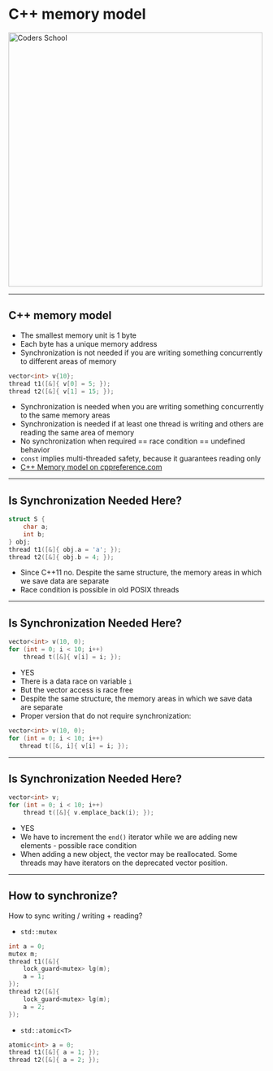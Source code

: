 <!-- .slide: data-background="#111111" -->

# C++ memory model

<a href="https://coders.school">
    <img width="500" data-src="../coders_school_logo.png" alt="Coders School" class="plain">
</a>

___

## C++ memory model

* <!-- .element: class="fragment fade-in" --> The smallest memory unit is 1 byte
* <!-- .element: class="fragment fade-in" --> Each byte has a unique memory address
* <!-- .element: class="fragment fade-in" --> Synchronization is not needed if you are writing something concurrently to different areas of memory

```cpp []
vector<int> v{10};
thread t1([&]{ v[0] = 5; });
thread t2([&]{ v[1] = 15; });
```
<!-- .element: class="fragment fade-in" -->

* <!-- .element: class="fragment fade-in" --> Synchronization is needed when you are writing something concurrently to the same memory areas
* <!-- .element: class="fragment fade-in" --> Synchronization is needed if at least one thread is writing and others are reading the same area of ​​memory
* <!-- .element: class="fragment fade-in" --> No synchronization when required == race condition == undefined behavior
* <!-- .element: class="fragment fade-in" --> <code>const</code> implies multi-threaded safety, because it guarantees reading only
* <!-- .element: class="fragment fade-in" --> <a href="https://en.cppreference.com/w/cpp/language/memory_model">C++ Memory model on cppreference.com</a>

___

## Is Synchronization Needed Here?

```cpp []
struct S {
    char a;
    int b;
} obj;
thread t1([&]{ obj.a = 'a'; });
thread t2([&]{ obj.b = 4; });
```
<!-- .element: class="fragment fade-in" -->

* <!-- .element: class="fragment fade-in" --> Since C++11 no. Despite the same structure, the memory areas in which we save data are separate
* <!-- .element: class="fragment fade-in" --> Race condition is possible in old POSIX threads

___

## Is Synchronization Needed Here?

```cpp []
vector<int> v(10, 0);
for (int = 0; i < 10; i++)
    thread t([&]{ v[i] = i; });
```
<!-- .element: class="fragment fade-in" -->

* <!-- .element: class="fragment fade-in" --> YES
* <!-- .element: class="fragment fade-in" --> There is a data race on variable <code>i</code>
* <!-- .element: class="fragment fade-in" --> But the vector access is race free
* <!-- .element: class="fragment fade-in" --> Despite the same structure, the memory areas in which we save data are separate
* <!-- .element: class="fragment fade-in" --> Proper version that do not require synchronization:

```cpp []
vector<int> v(10, 0);
for (int = 0; i < 10; i++)
   thread t([&, i]{ v[i] = i; });
```
<!-- .element: class="fragment fade-in" -->

___

## Is Synchronization Needed Here?

```cpp []
vector<int> v;
for (int = 0; i < 10; i++)
    thread t([&]{ v.emplace_back(i); });
```
<!-- .element: class="fragment fade-in" -->

* <!-- .element: class="fragment fade-in" --> YES
* <!-- .element: class="fragment fade-in" --> We have to increment the <code>end()</code> iterator while we are adding new elements - possible race condition
* <!-- .element: class="fragment fade-in" --> When adding a new object, the vector may be reallocated. Some threads may have iterators on the deprecated vector position.

___
<!-- .slide: style="font-size: .95em" -->

## How to synchronize?

How to sync writing / writing + reading?

* <!-- .element: class="fragment fade-in" --> <code>std::mutex</code>

```cpp []
int a = 0;
mutex m;
thread t1([&]{
    lock_guard<mutex> lg(m);
    a = 1;
});
thread t2([&]{
    lock_guard<mutex> lg(m);
    a = 2;
});
```
<!-- .element: class="fragment fade-in" -->

* <!-- .element: class="fragment fade-in" --> <code>std::atomic&lt;T&gt;</code>

```cpp []
atomic<int> a = 0;
thread t1([&]{ a = 1; });
thread t2([&]{ a = 2; });
```
<!-- .element: class="fragment fade-in" -->
